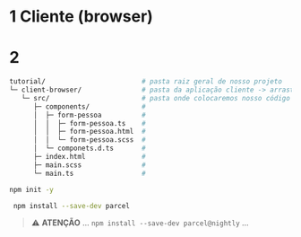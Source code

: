 # 1 Cliente (browser)

# 2

```bash
tutorial/                        # pasta raiz geral de nosso projeto
└─ client-browser/               # pasta da aplicação cliente -> arraste esta pasta para dentro do vscode
   └─ src/                       # pasta onde colocaremos nosso código fonte
      ├─ components/             #
      │  ├─ form-pessoa          #
      │  │  ├─ form-pessoa.ts    #
      │  │  ├─ form-pessoa.html  #
      │  │  └─ form-pessoa.scss  # 
      │  └─ componets.d.ts       #
      ├─ index.html              # 
      ├─ main.scss               # 
      └─ main.ts                 # 
```

```bash
npm init -y
```

```bash
 npm install --save-dev parcel
 ````

 > :warning: **ATENÇÃO** ... `npm install --save-dev parcel@nightly` ...